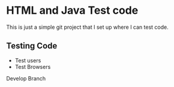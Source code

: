 # HTML and Java Test code

This is just a simple git project that I set up where I can test code. 

## Testing Code 
* Test users
* Test Browsers

Develop Branch